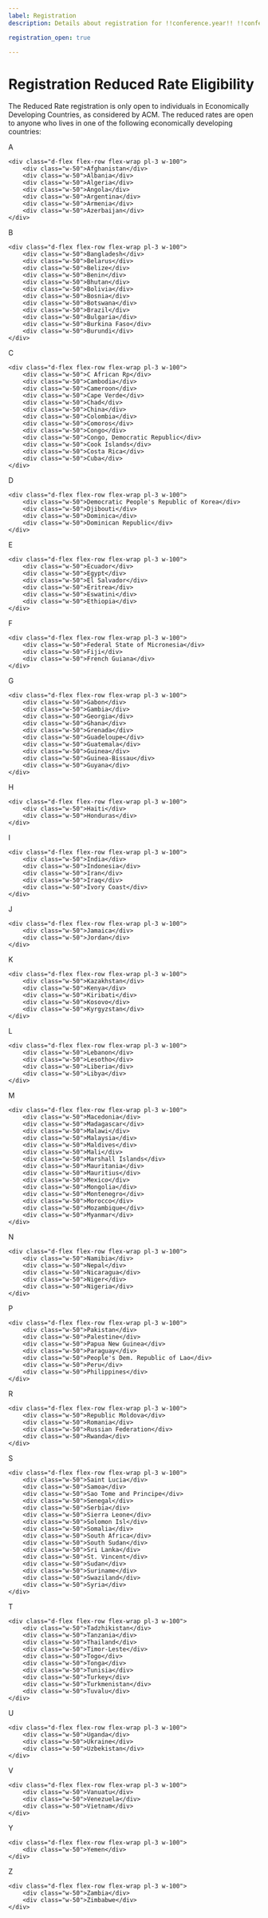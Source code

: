 ```yaml
---
label: Registration
description: Details about registration for !!conference.year!! !!conference.full_name!!.

registration_open: true

---
```


# Registration Reduced Rate Eligibility
The Reduced Rate registration is only open to individuals in Economically Developing Countries, as considered by ACM. The reduced rates are open to anyone who lives in one of the following economically developing countries:

<div class="d-flex flex-row mb-3">
	<div class="bg-primary text-white border-1 font-weight-bold text-large text-uppercase text-center py-3 d-inline-block rounded" style="width: 4rem">
		A
	</div>

	<div class="d-flex flex-row flex-wrap pl-3 w-100">
		<div class="w-50">Afghanistan</div>
		<div class="w-50">Albania</div>
		<div class="w-50">Algeria</div>
		<div class="w-50">Angola</div>
		<div class="w-50">Argentina</div>
		<div class="w-50">Armenia</div>
		<div class="w-50">Azerbaijan</div>
	</div>
</div>

<div class="d-flex flex-row mb-3">
	<div class="bg-primary text-white border-1 font-weight-bold text-large text-uppercase text-center py-3 d-inline-block rounded" style="width: 4rem">
		B
	</div>

	<div class="d-flex flex-row flex-wrap pl-3 w-100">
		<div class="w-50">Bangladesh</div>
		<div class="w-50">Belarus</div>
		<div class="w-50">Belize</div>
		<div class="w-50">Benin</div>
		<div class="w-50">Bhutan</div>
		<div class="w-50">Bolivia</div>
		<div class="w-50">Bosnia</div>
		<div class="w-50">Botswana</div>
		<div class="w-50">Brazil</div>
		<div class="w-50">Bulgaria</div>
		<div class="w-50">Burkina Faso</div>
		<div class="w-50">Burundi</div>
	</div>
</div>

<div class="d-flex flex-row mb-3">
	<div class="bg-primary text-white border-1 font-weight-bold text-large text-uppercase text-center py-3 d-inline-block rounded" style="width: 4rem">
		C
	</div>

	<div class="d-flex flex-row flex-wrap pl-3 w-100">
		<div class="w-50">C African Rp</div>
		<div class="w-50">Cambodia</div>
		<div class="w-50">Cameroon</div>
		<div class="w-50">Cape Verde</div>
		<div class="w-50">Chad</div>
		<div class="w-50">China</div>
		<div class="w-50">Colombia</div>
		<div class="w-50">Comoros</div>
		<div class="w-50">Congo</div>
		<div class="w-50">Congo, Democratic Republic</div>
		<div class="w-50">Cook Islands</div>
		<div class="w-50">Costa Rica</div>
		<div class="w-50">Cuba</div>
	</div>
</div>


<div class="d-flex flex-row mb-3">
	<div class="bg-primary text-white border-1 font-weight-bold text-large text-uppercase text-center py-3 d-inline-block rounded" style="width: 4rem">
		D
	</div>

	<div class="d-flex flex-row flex-wrap pl-3 w-100">
		<div class="w-50">Democratic People's Republic of Korea</div>
		<div class="w-50">Djibouti</div>
		<div class="w-50">Dominica</div>
		<div class="w-50">Dominican Republic</div>
	</div>
</div>


<div class="d-flex flex-row mb-3">
	<div class="bg-primary text-white border-1 font-weight-bold text-large text-uppercase text-center py-3 d-inline-block rounded" style="width: 4rem">
		E
	</div>

	<div class="d-flex flex-row flex-wrap pl-3 w-100">
		<div class="w-50">Ecuador</div>
		<div class="w-50">Egypt</div>
		<div class="w-50">El Salvador</div>
		<div class="w-50">Eritrea</div>
		<div class="w-50">Eswatini</div>
		<div class="w-50">Ethiopia</div>
	</div>
</div>

<div class="d-flex flex-row mb-3">
	<div class="bg-primary text-white border-1 font-weight-bold text-large text-uppercase text-center py-3 d-inline-block rounded" style="width: 4rem">
		F
	</div>

	<div class="d-flex flex-row flex-wrap pl-3 w-100">
		<div class="w-50">Federal State of Micronesia</div>
		<div class="w-50">Fiji</div>
		<div class="w-50">French Guiana</div>
	</div>
</div>

<div class="d-flex flex-row mb-3">
	<div class="bg-primary text-white border-1 font-weight-bold text-large text-uppercase text-center py-3 d-inline-block rounded" style="width: 4rem">
		G
	</div>

	<div class="d-flex flex-row flex-wrap pl-3 w-100">
		<div class="w-50">Gabon</div>
		<div class="w-50">Gambia</div>
		<div class="w-50">Georgia</div>
		<div class="w-50">Ghana</div>
		<div class="w-50">Grenada</div>
		<div class="w-50">Guadeloupe</div>
		<div class="w-50">Guatemala</div>
		<div class="w-50">Guinea</div>
		<div class="w-50">Guinea-Bissau</div>
		<div class="w-50">Guyana</div>
	</div>
</div>

<div class="d-flex flex-row mb-3">
	<div class="bg-primary text-white border-1 font-weight-bold text-large text-uppercase text-center py-3 d-inline-block rounded" style="width: 4rem">
		H
	</div>

	<div class="d-flex flex-row flex-wrap pl-3 w-100">
		<div class="w-50">Haiti</div>
		<div class="w-50">Honduras</div>
	</div>
</div>

<div class="d-flex flex-row mb-3">
	<div class="bg-primary text-white border-1 font-weight-bold text-large text-uppercase text-center py-3 d-inline-block rounded" style="width: 4rem">
		I
	</div>

	<div class="d-flex flex-row flex-wrap pl-3 w-100">
		<div class="w-50">India</div>
		<div class="w-50">Indonesia</div>
		<div class="w-50">Iran</div>
		<div class="w-50">Iraq</div>
		<div class="w-50">Ivory Coast</div>
	</div>
</div>

<div class="d-flex flex-row mb-3">
	<div class="bg-primary text-white border-1 font-weight-bold text-large text-uppercase text-center py-3 d-inline-block rounded" style="width: 4rem">
		J
	</div>

	<div class="d-flex flex-row flex-wrap pl-3 w-100">
		<div class="w-50">Jamaica</div>
		<div class="w-50">Jordan</div>
	</div>
</div>

<div class="d-flex flex-row mb-3">
	<div class="bg-primary text-white border-1 font-weight-bold text-large text-uppercase text-center py-3 d-inline-block rounded" style="width: 4rem">
		K
	</div>

	<div class="d-flex flex-row flex-wrap pl-3 w-100">
		<div class="w-50">Kazakhstan</div>
		<div class="w-50">Kenya</div>
		<div class="w-50">Kiribati</div>
		<div class="w-50">Kosovo</div>
		<div class="w-50">Kyrgyzstan</div>
	</div>
</div>

<div class="d-flex flex-row mb-3">
	<div class="bg-primary text-white border-1 font-weight-bold text-large text-uppercase text-center py-3 d-inline-block rounded" style="width: 4rem">
		L
	</div>

	<div class="d-flex flex-row flex-wrap pl-3 w-100">
		<div class="w-50">Lebanon</div>
		<div class="w-50">Lesotho</div>
		<div class="w-50">Liberia</div>
		<div class="w-50">Libya</div>
	</div>
</div>


<div class="d-flex flex-row mb-3">
	<div class="bg-primary text-white border-1 font-weight-bold text-large text-uppercase text-center py-3 d-inline-block rounded" style="width: 4rem">
		M
	</div>

	<div class="d-flex flex-row flex-wrap pl-3 w-100">
		<div class="w-50">Macedonia</div>
		<div class="w-50">Madagascar</div>
		<div class="w-50">Malawi</div>
		<div class="w-50">Malaysia</div>
		<div class="w-50">Maldives</div>
		<div class="w-50">Mali</div>
		<div class="w-50">Marshall Islands</div>
		<div class="w-50">Mauritania</div>
		<div class="w-50">Mauritius</div>
		<div class="w-50">Mexico</div>
		<div class="w-50">Mongolia</div>
		<div class="w-50">Montenegro</div>
		<div class="w-50">Morocco</div>
		<div class="w-50">Mozambique</div>
		<div class="w-50">Myanmar</div>
	</div>
</div>

<div class="d-flex flex-row mb-3">
	<div class="bg-primary text-white border-1 font-weight-bold text-large text-uppercase text-center py-3 d-inline-block rounded" style="width: 4rem">
		N
	</div>

	<div class="d-flex flex-row flex-wrap pl-3 w-100">
		<div class="w-50">Namibia</div>
		<div class="w-50">Nepal</div>
		<div class="w-50">Nicaragua</div>
		<div class="w-50">Niger</div>
		<div class="w-50">Nigeria</div>
	</div>
</div>



<div class="d-flex flex-row mb-3">
	<div class="bg-primary text-white border-1 font-weight-bold text-large text-uppercase text-center py-3 d-inline-block rounded" style="width: 4rem">
		P
	</div>

	<div class="d-flex flex-row flex-wrap pl-3 w-100">
		<div class="w-50">Pakistan</div>
		<div class="w-50">Palestine</div>
		<div class="w-50">Papua New Guinea</div>
		<div class="w-50">Paraguay</div>
		<div class="w-50">People's Dem. Republic of Lao</div>
		<div class="w-50">Peru</div>
		<div class="w-50">Philippines</div>
	</div>
</div>

<div class="d-flex flex-row mb-3">
	<div class="bg-primary text-white border-1 font-weight-bold text-large text-uppercase text-center py-3 d-inline-block rounded" style="width: 4rem">
		R
	</div>

	<div class="d-flex flex-row flex-wrap pl-3 w-100">
		<div class="w-50">Republic Moldova</div>
		<div class="w-50">Romania</div>
		<div class="w-50">Russian Federation</div>
		<div class="w-50">Rwanda</div>
	</div>
</div>

<div class="d-flex flex-row mb-3">
	<div class="bg-primary text-white border-1 font-weight-bold text-large text-uppercase text-center py-3 d-inline-block rounded" style="width: 4rem">
		S
	</div>

	<div class="d-flex flex-row flex-wrap pl-3 w-100">
		<div class="w-50">Saint Lucia</div>
		<div class="w-50">Samoa</div>
		<div class="w-50">Sao Tome and Principe</div>
		<div class="w-50">Senegal</div>
		<div class="w-50">Serbia</div>
		<div class="w-50">Sierra Leone</div>
		<div class="w-50">Solomon Isl</div>
		<div class="w-50">Somalia</div>
		<div class="w-50">South Africa</div>
		<div class="w-50">South Sudan</div>
		<div class="w-50">Sri Lanka</div>
		<div class="w-50">St. Vincent</div>
		<div class="w-50">Sudan</div>
		<div class="w-50">Suriname</div>
		<div class="w-50">Swaziland</div>
		<div class="w-50">Syria</div>
	</div>
</div>

<div class="d-flex flex-row mb-3">
	<div class="bg-primary text-white border-1 font-weight-bold text-large text-uppercase text-center py-3 d-inline-block rounded" style="width: 4rem">
		T
	</div>

	<div class="d-flex flex-row flex-wrap pl-3 w-100">
		<div class="w-50">Tadzhikistan</div>
		<div class="w-50">Tanzania</div>
		<div class="w-50">Thailand</div>
		<div class="w-50">Timor-Leste</div>
		<div class="w-50">Togo</div>
		<div class="w-50">Tonga</div>
		<div class="w-50">Tunisia</div>
		<div class="w-50">Turkey</div>
		<div class="w-50">Turkmenistan</div>
		<div class="w-50">Tuvalu</div>
	</div>
</div>

<div class="d-flex flex-row mb-3">
	<div class="bg-primary text-white border-1 font-weight-bold text-large text-uppercase text-center py-3 d-inline-block rounded" style="width: 4rem">
		U
	</div>

	<div class="d-flex flex-row flex-wrap pl-3 w-100">
		<div class="w-50">Uganda</div>
		<div class="w-50">Ukraine</div>
		<div class="w-50">Uzbekistan</div>
	</div>
</div>

<div class="d-flex flex-row mb-3">
	<div class="bg-primary text-white border-1 font-weight-bold text-large text-uppercase text-center py-3 d-inline-block rounded" style="width: 4rem">
		V
	</div>

	<div class="d-flex flex-row flex-wrap pl-3 w-100">
		<div class="w-50">Vanuatu</div>
		<div class="w-50">Venezuela</div>
		<div class="w-50">Vietnam</div>
	</div>
</div>

<div class="d-flex flex-row mb-3">
	<div class="bg-primary text-white border-1 font-weight-bold text-large text-uppercase text-center py-3 d-inline-block rounded" style="width: 4rem">
		Y
	</div>

	<div class="d-flex flex-row flex-wrap pl-3 w-100">
		<div class="w-50">Yemen</div>
	</div>
</div>

<div class="d-flex flex-row mb-3">
	<div class="bg-primary text-white border-1 font-weight-bold text-large text-uppercase text-center py-3 d-inline-block rounded" style="width: 4rem">
		Z
	</div>

	<div class="d-flex flex-row flex-wrap pl-3 w-100">
		<div class="w-50">Zambia</div>
		<div class="w-50">Zimbabwe</div>
	</div>
</div>
